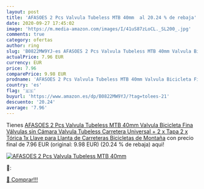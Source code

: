 ```yaml
---
layout: post
title: 'AFASOES 2 Pcs Valvula Tubeless MTB 40mm  al 20.24 % de rebaja'
date: 2020-09-27 17:45:02
image: 'https://m.media-amazon.com/images/I/41uS87zLoCL._SL200_.jpg'
comments: true
category: ofertas
author: ring
slug: 'B0822MW9YJ-es AFASOES 2 Pcs Valvula Tubeless MTB 40mm Valvula Bicicleta Fina Válvulas sin Cámara Valvula Tubeless Carretera Universal + 2 x Tapa 2 x Tórica 1x Llave para Llanta de Carreteras Bicicletas de Montaña'
actualPrice: 7.96 EUR
currency: EUR
price: 7.96
comparePrice: 9.98 EUR
prodname: 'AFASOES 2 Pcs Valvula Tubeless MTB 40mm Valvula Bicicleta Fina Válvulas sin Cámara Valvula Tubeless Carretera Universal + 2 x Tapa 2 x Tórica 1x Llave para Llanta de Carreteras Bicicletas de Montaña'
country: 'es'
flag: '🇪🇸'
buyurl: 'https://www.amazon.es/dp/B0822MW9YJ/?tag=tolees-21'
descuento: '20.24'
average: '7.96'
---
```


Tienes [AFASOES 2 Pcs Valvula Tubeless MTB 40mm Valvula Bicicleta Fina Válvulas sin Cámara Valvula Tubeless Carretera Universal + 2 x Tapa 2 x Tórica 1x Llave para Llanta de Carreteras Bicicletas de Montaña](https://www.amazon.es/dp/B0822MW9YJ/?tag=tolees-21) con precio final de  7.96 EUR (original: 9.98 EUR) (20.24 %  de rebaja) aqui!

[![AFASOES 2 Pcs Valvula Tubeless MTB 40mm ](https://m.media-amazon.com/images/I/41uS87zLoCL._SL200_.jpg)](https://www.amazon.es/dp/B0822MW9YJ/?tag=tolees-21)

🔎:


[🛒 Comprar!!!](https://www.amazon.es/dp/B0822MW9YJ/?tag=tolees-21)
